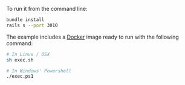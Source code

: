 To run it from the command line:

```bash
bundle install
rails s --port 3010
```

The example includes a [Docker](https://www.docker.com) image ready to run with the following command:

```bash
# In Linux / OSX
sh exec.sh

# In Windows' Powershell
./exec.ps1
```